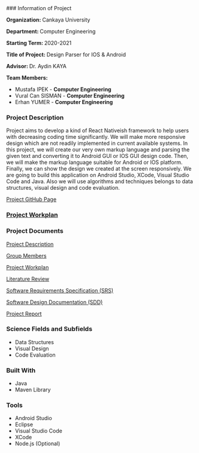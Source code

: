 <head><title>Design Parser</title></head>
### Information of Project

<b>Organization: </b>Cankaya University

<b>Department: </b>Computer Engineering

<b>Starting Term: </b>2020-2021

<b>Title of Project: </b>Design Parser for IOS & Android

<b>Advisor: </b>Dr. Aydin KAYA

<b>Team Members: </b>
 <ul>
  <li>Mustafa IPEK - <b>Computer Engineering</b></li>
  <li>Vural Can SISMAN - <b>Computer Engineering</b></li>
  <li>Erhan YUMER - <b>Computer Engineering</b></li>
</ul> 


### Project Description

Project aims to develop a kind of React Nativeish framework to help users with decreasing coding time significantly. We will make more responsive design which are not readily implemented in current available systems. In this project, we will create our very own markup language and parsing the given text and converting it to Android GUI or IOS GUI design code. Then, we will make the markup language suitable for Android or IOS platform. Finally, we can show the design we created at the screen responsively. We are going to build this application on Android Studio, XCode, Visual Studio Code and Java. Also we will use algorithms and techniques belongs to data structures, visual design and code evaluation.

[Project GitHub Page](https://github.com/CankayaUniversity/ceng-407-408-2020-2021-Design-Parser-for-IOS-and-Android)

### [Project Workplan](https://docs.google.com/spreadsheets/d/1oIsodyseZd25tUpYZeeXcEEmPb4d0bXotD6vyyE_Pso/edit#gid=1819134849)

### Project Documents

  [Project Description](https://github.com/CankayaUniversity/ceng-407-408-2020-2021-Design-Parser-for-IOS-and-Android/wiki/Project-Description)
  
  [Group Members](https://github.com/CankayaUniversity/ceng-407-408-2020-2021-Design-Parser-for-IOS-and-Android/wiki/Group-Members)
  
  [Project Workplan](https://docs.google.com/spreadsheets/d/1oIsodyseZd25tUpYZeeXcEEmPb4d0bXotD6vyyE_Pso/edit?pli=1#gid=1819134849)
  
  [Literature Review](https://github.com/CankayaUniversity/ceng-407-408-2020-2021-Design-Parser-for-IOS-and-Android/wiki/Literature-Review)
  
  [Software Requirements Specification (SRS)](https://github.com/CankayaUniversity/ceng-407-408-2020-2021-Design-Parser-for-IOS-and-Android/wiki/Software-Requirements-Specification-(SRS))
  
  [Software Design Documentation (SDD)](https://github.com/CankayaUniversity/ceng-407-408-2020-2021-Design-Parser-for-IOS-and-Android/wiki/Software-Design-Description-(SDD))
  
  [Project Report](https://github.com/CankayaUniversity/ceng-407-408-2020-2021-Design-Parser-for-IOS-and-Android/blob/main/Documents/Design_Parser_Project_Report_Reviewed.pdf)


### Science Fields and Subfields
<ul>
  <li>Data Structures</li>
  <li>Visual Design</li>
  <li>Code Evaluation</li>
</ul>

### Built With
<ul>
  <li>Java</li>
  <li>Maven Library</li>
</ul>

### Tools
<ul>
  <li>Android Studio</li>
  <li>Eclipse</li>
  <li>Visual Studio Code</li>
  <li>XCode</li>
  <li>Node.js (Optional)</li>
</ul> 
